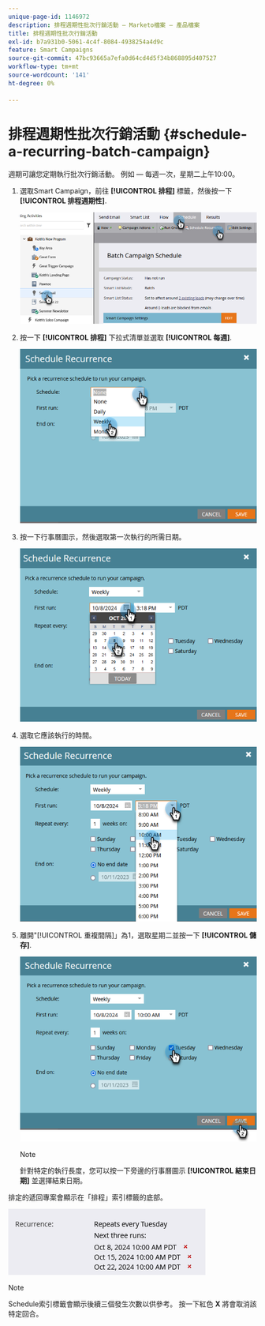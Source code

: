 ```yaml
---
unique-page-id: 1146972
description: 排程週期性批次行銷活動 — Marketo檔案 — 產品檔案
title: 排程週期性批次行銷活動
exl-id: b7a931b0-5061-4c4f-8084-4938254a4d9c
feature: Smart Campaigns
source-git-commit: 47bc93665a7efa0d64cd4d5f34b868895d407527
workflow-type: tm+mt
source-wordcount: '141'
ht-degree: 0%

---
```


# 排程週期性批次行銷活動 {#schedule-a-recurring-batch-campaign}

週期可讓您定期執行批次行銷活動。 例如 — 每週一次，星期二上午10:00。

1. 選取Smart Campaign，前往 **[!UICONTROL 排程]** 標籤，然後按一下 **[!UICONTROL 排程週期性]**.

   ![](assets/schedule-a-recurring-batch-campaign-1.png)

1. 按一下 **[!UICONTROL 排程]** 下拉式清單並選取 **[!UICONTROL 每週]**.

   ![](assets/schedule-a-recurring-batch-campaign-2.png)

1. 按一下行事曆圖示，然後選取第一次執行的所需日期。

   ![](assets/schedule-a-recurring-batch-campaign-3.png)

1. 選取它應該執行的時間。

   ![](assets/schedule-a-recurring-batch-campaign-4.png)

1. 離開&quot;[!UICONTROL 重複間隔]」為1，選取星期二並按一下 **[!UICONTROL 儲存]**.

   ![](assets/schedule-a-recurring-batch-campaign-5.png)

   >[!NOTE]
   >
   >針對特定的執行長度，您可以按一下旁邊的行事曆圖示 **[!UICONTROL 結束日期]** 並選擇結束日期。

排定的遞回專案會顯示在「排程」索引標籤的底部。

![](assets/schedule-a-recurring-batch-campaign-6.png)

>[!NOTE]
>
>Schedule索引標籤會顯示後續三個發生次數以供參考。 按一下紅色 **X** 將會取消該特定回合。
